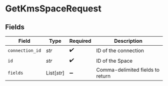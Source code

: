 # GetKmsSpaceRequest


## Fields

| Field                            | Type                             | Required                         | Description                      |
| -------------------------------- | -------------------------------- | -------------------------------- | -------------------------------- |
| `connection_id`                  | *str*                            | :heavy_check_mark:               | ID of the connection             |
| `id`                             | *str*                            | :heavy_check_mark:               | ID of the Space                  |
| `fields`                         | List[*str*]                      | :heavy_minus_sign:               | Comma-delimited fields to return |